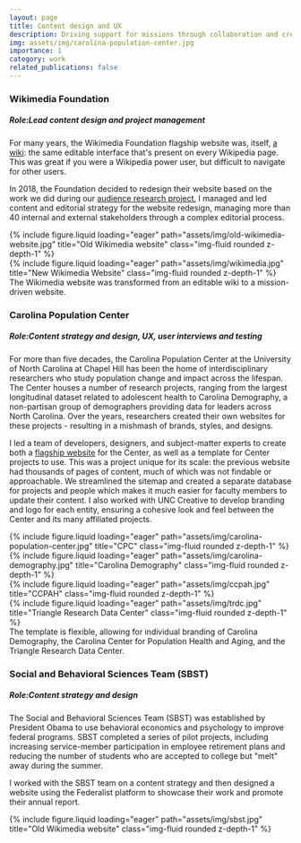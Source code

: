```yaml
---
layout: page
title: Content design and UX
description: Driving support for missions through collaboration and creativity 
img: assets/img/carolina-population-center.jpg
importance: 1
category: work
related_publications: false
---
```


<p><h3>Wikimedia Foundation</h3><p>
    <p><h5><b>Role:</b>Lead content design and project management</h5><p>

For many years, the Wikimedia Foundation flagship website was, itself, <a href="https://web.archive.org/web/20170202082715/https://wikimediafoundation.org/wiki/Home">a wiki</a>: the same editable interface that's present on every Wikipedia page. This was great if you were a Wikipedia power user, but difficult to navigate for other users.

In 2018, the Foundation decided to redesign their website based on the work we did during our <a href="https://meta.wikimedia.org/wiki/Wikimedia_Foundation/Communications/Audience_research">audience research project.</a> I managed and led content and editorial strategy for the website redesign, managing more than 40 internal and external stakeholders through a complex editorial process.

<div class="row">
    <div class="col-sm mt-3 mt-md-0">
        {% include figure.liquid loading="eager" path="assets/img/old-wikimedia-website.jpg" title="Old Wikimedia website" class="img-fluid rounded z-depth-1" %}
    </div>
</div>

<div class="row">
    <div class="col-sm mt-3 mt-md-0">
        {% include figure.liquid loading="eager" path="assets/img/wikimedia.jpg" title="New Wikimedia Website" class="img-fluid rounded z-depth-1" %}
    </div>
</div>
<div class="caption">
    The Wikimedia website was transformed from an editable wiki to a mission-driven website.
</div>


<p><h3>Carolina Population Center</h3><p>
    <p><h5><b>Role:</b>Content strategy and design, UX, user interviews and testing</h5><p>


For more than five decades, the Carolina Population Center at the University of North Carolina at Chapel Hill has been the home of interdisciplinary researchers who study population change and impact across the lifespan. The Center houses a number of research projects, ranging from the largest longitudinal dataset related to adolescent health to Carolina Demography, a non-partisan group of demographers providing data for leaders across North Carolina. Over the years, researchers created their own websites for these projects - resulting in a mishmash of brands, styles, and designs.

I led a team of developers, designers, and subject-matter experts to create both a <a href="https://www.cpc.unc.edu/">flagship website</a> for the Center, as well as a template for Center projects to use. This was a project unique for its scale: the previous website had thousands of pages of content, much of which was not findable or approachable. We streamlined the sitemap and created a separate database for projects and people which makes it much easier for faculty members to update their content. I also worked with UNC Creative to develop branding and logo for each entity, ensuring a cohesive look and feel between the Center and its many affiliated projects. 

<div class="row">
    <div class="col-sm mt-3 mt-md-0">
        {% include figure.liquid loading="eager" path="assets/img/carolina-population-center.jpg" title="CPC" class="img-fluid rounded z-depth-1" %}
    </div>
</div>

<div class="row">
    <div class="col-sm mt-3 mt-md-0">
        {% include figure.liquid loading="eager" path="assets/img/carolina-demography.jpg" title="Carolina Demography" class="img-fluid rounded z-depth-1" %}
    </div>
    <div class="col-sm mt-3 mt-md-0">
        {% include figure.liquid loading="eager" path="assets/img/ccpah.jpg" title="CCPAH" class="img-fluid rounded z-depth-1" %}
    </div>
    <div class="col-sm mt-3 mt-md-0">
        {% include figure.liquid loading="eager" path="assets/img/trdc.jpg" title="Triangle Research Data Center" class="img-fluid rounded z-depth-1" %}
    </div>
</div>
<div class="caption">
    The template is flexible, allowing for individual branding of Carolina Demography, the Carolina Center for Population Health and Aging, and the Triangle Research Data Center.
</div>

<p><h3>Social and Behavioral Sciences Team (SBST)</h3><p>
    <p><h5><b>Role:</b>Content strategy and design</h5><p>

The Social and Behavioral Sciences Team (SBST) was established by President Obama to use behavioral economics and psychology to improve federal programs. SBST completed a series of pilot projects, including increasing service-member participation in employee retirement plans and reducing the number of students who are accepted to college but "melt" away during the summer.

I worked with the SBST team on a content strategy and then designed a website using the Federalist platform to showcase their work and promote their annual report. 

<div class="row">
    <div class="col-sm mt-3 mt-md-0">
        {% include figure.liquid loading="eager" path="assets/img/sbst.jpg" title="Old Wikimedia website" class="img-fluid rounded z-depth-1" %}
    </div>
</div>
